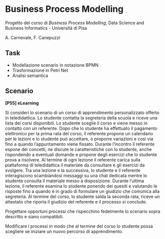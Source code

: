 # Business Process Modelling
Progetto del corso di *Business Process Modelling*, Data Science and Business Informatics - Università di Pisa

A. Carnevale, F. Canepuzzi

## Task
- Modellazione scenario in notazione BPMN
- Trasformazione in Petri Net
- Analisi semantica

## Scenario
**[P55] eLearning**

Si consideri lo scenario di un corso di apprendimento personalizzato offerto in teledidattica. Lo studente contatta la segreteria della scuola e riceve
una lista dei corsi disponibili. Lo studente sceglie il corso e viene messo in contatto con un referente. Dopo che lo studente ha effettuato il pagamento
elettronico per la prima rata del corso, il referente propone un calendario per le lezioni e lo studente può accettare, o proporre variazioni e così via fino a
quando l’appuntamento viene fissato. Durante l’incontro il referente espone dei concetti, ne discute le caratteristiche con lo studente, anche rispondendo
a eventuali domande e propone degli esercizi che lo studente prova a risolvere. Al termine di ogni lezione il referente carica sulla piattaforma di teledidattica il materiale da consultare e gli esercizi da svolgere. Tra una lezione e la successiva, lo studente e il referente interagiscono scambiandosi messaggi su una chat dedicata mentre lo studente consulta il materiale messo a disposizione. Durante l’ultima lezione, il referente esamina lo studente ponendo dei quesiti e valutando le risposte fino a quando è in grado di formulare un giudizio che comunica alla segreteria. Al termine del corso, lo studente salda la seconda rata, riceve un attestato che riporta il giudizio del referente e il processo si conclude.

Progettare opportuni processi che rispecchino fedelmente lo scenario sopra descritto e siano compatibili.

Modificare i processi in modo che al termine del corso lo studente possa scegliere se iniziare un nuovo percorso di apprendimento.
